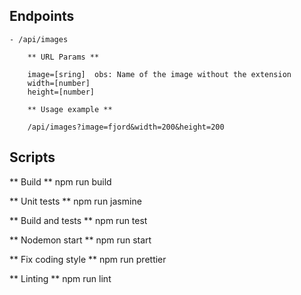 ## Endpoints ##
    - /api/images

        ** URL Params **

        image=[sring]  obs: Name of the image without the extension
        width=[number]
        height=[number]

        ** Usage example **

        /api/images?image=fjord&width=200&height=200

## Scripts ##

** Build **
npm run build

** Unit tests **
npm run jasmine

** Build and tests **
npm run test

** Nodemon start **
npm run start

** Fix coding style **
npm run prettier

** Linting **
npm run lint
